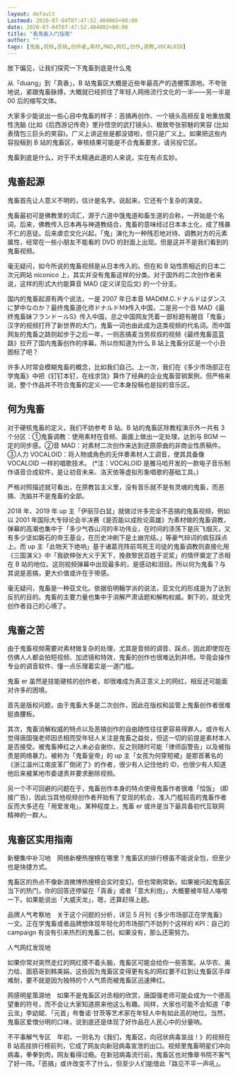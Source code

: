 ```yaml
---
layout: default
Lastmod: 2020-07-04T07:47:52.404065+00:00
date: 2020-07-04T07:47:52.404002+00:00
title: "看鬼畜入门指南"
author: ""
tags: [鬼畜,视频,恶搞,创作者,素材,MAD,网红,创作,调教,VOCALOID]
---
```


放下偏见，让我们探究一下鬼畜到底是什么鬼

从「duang」到「真香」，B 站鬼畜区大概是近些年最高产的造梗策源地。不夸张地说，紧跟鬼畜脉搏，大概就已经抓住了年轻人网络流行文化的一半——另一半是 00 后的缩写文体。

大家多少能说出一些心目中鬼畜的样子：恶搞再创作、一个镜头高频反复地重放魔性洗脑 (比如《后西游记传奇》里孙悟空的武打镜头)、极致夸张邪魅的笑容 (比如表情包三巨头的笑容)。广义上讲这些是都没错啦，但只是广义上。如果把这些内容投稿到 B 站的鬼畜区，审核结果可能是不合鬼畜要求，请另投它区。

鬼畜到底是什么，对于不太精通此道的人来说，实在有点玄妙。

鬼畜起源
----

鬼畜首先让人意义不明的，估计是名字。说起来，它还有个复杂的演变。

鬼畜最初可是佛教里的词汇，源于六道中饿鬼道和畜生道的合称，一开始是个名词。后来，佛教传入日本再与神道教结合，鬼畜的意味经过日本本土化，成了残暴不仁的恶徒。后来虐恋文化兴起，「鬼」演化为一种残忍地对待、调教对方的元素属性，经常在一些小朋友不能看的 DVD 的封面上出现。但是这并不是我们看到的鬼畜视频。

毫无疑问，如今所说的鬼畜视频是从日本传入的。但在和 B 站性质相近的日本二次元网站 niconico 上，其实并没有鬼畜这样的分类。对于国外的二次创作者来说，这样的形式大约能算音 MAD (定义详见后文) 的一个分支。

国内的鬼畜起源有两个说法，一是 2007 年日本音 MAD《M.C.ドナルドはダンスに梦中なのか？最终鬼畜道化师ドナルドＭ》传入中国，二是另一个音 MAD《最终鬼畜妹フランドールS》传入中国，总之中国网友凭着一部标题有醒目「鬼畜」汉字的视频打开了新世界的大门，鬼畜一词也由此成为这类视频的代名词。而中国网友的鬼畜之路则起步于之后一年，一则恶搞麦当劳叔叔的视频《最终鬼畜蓝蓝路》拉开了国内鬼畜创作的序幕。所以你知道为什么 B 站上鬼畜分区是一个小丑图标了吧？

许多人时常会模糊鬼畜的概念，比如我们自己。上一次，我们在《多少市场部正在学鬼畜》中把《钉钉本钉，在线求饶》算作了经典的企业鬼畜营销案例，但严格来说，整个作品并不符合鬼畜的定义——它本身投稿也是投的音乐区。

何为鬼畜
----

对于硬核鬼畜的定义，我们不妨参考 B 站。B 站的鬼畜区除教程演示外一共有 3 个分区：①鬼畜调教：使用素材在音频、画面上做出一定处理，达到与 BGM 一定的同步感。②音 MAD：对素材二次创作来达到还原原曲的非商业性质稿件。③人力 VOCALOID：将人物或角色的无伴奏素材人工调音，使其具备像 VOCALOID 一样的唱歌技术。 (\*注：VOCALOID 是雅马哈开发的一款电子音乐制作语音合成软件，是让初音未来、洛天依等虚拟形象唱歌的基础工具。)

严格对照描述就可看出，在原教旨主义里，没有音乐就不是有灵魂的鬼畜，而恶搞、洗脑并不是鬼畜的全部。

2018 年、2019 年 up 主「伊丽莎白鼠」就做过许多完全不恶搞的鬼畜视频，例如以 2001 年国际大专辩论会半决赛《是否能以成败论英雄》为素材做的鬼畜调教，弹幕的高潮也集中于「多少气吞山河的丰功伟业，在时间的涤荡下是灰飞烟灭，又有多少坚如磐石的帝王基业，在历史冲刷下是土崩完结。」等豪气辩词的疯狂踩点上。而 up 主「此物天下绝响」基于诸葛亮阵前骂死王司徒的鬼畜调教则直接化用《三国演义》中「我欲伸张大义于天下，挽救黎民百姓于泥浆」的情怀奠定了丞相在 B 站的地位。这则视频弹幕中出现最多的，是感动和泪目。所以何为鬼畜？与其说是恶搞，更大价值或许在于带感。

毫无疑问，鬼畜是一种亚文化。依据伯明翰学派的说法，亚文化的形成是为了达到反抗的目的。鬼畜的主要力量也集中于消解严肃话题和解构权威。剩下的，就全凭创作者自己的心境了。

鬼畜之苦
----

由于鬼畜视频需要对素材做复杂的处理，尤其是音频的调音、踩点，因此即使现在仿佛人人都会拍短视频、加滤镜和特效，鬼畜的创作也很难达到井喷。毕竟会操作专业的调音软件、懂一点乐理着实是一道门槛。

鬼畜 er 虽然是技能硬核的创作者，却很难成为真正意义上的网红，相反还可能面对许多的困境。

首先是版权问题，由于鬼畜大多是二次创作，因此在版权和监管上鬼畜创作者很难挺直腰板。

其次，鬼畜消解权威的特点以及恶搞创作的自由随性往往更容易得罪人。或许有人觉得唐国强老师因丞相而受年轻人关注是鬼畜之益处，但这一切的前提是素材本人是否接受。被鬼畜捧红之人未必会谢你，反之则随时可能「律师函警告」以及被指责是网络暴力。被称为「鬼畜皇帝」的 up 主「女孩为何穿短裙」是那首著名的《浙江温州江南皮革厂倒闭了》的作者，很少有人记住他的 ID，也很少有人知道他后来被某地市委谴责并要求删除视频。

另一个不可回避的问题在于，鬼畜创作本身的特点使得鬼畜作者很难「恰饭」 (即接广告)，因此当其他视频创作者开始有了变现的机会，准入门槛较高的鬼畜作者反而大多还在「用爱发电」。某种程度上，鬼畜 er 或许是当下最具备初代互联网精神的一群人。

鬼畜区实用指南
-------

新梗集中补习地　网络新梗热搜榜在哪里？鬼畜区的排行榜虽不能说全包，但至少也是快捷方式。

鬼畜区的热点不像新浪微博热搜榜会实时变幻，但也常刷常新。如果被问起鬼畜区当下的热门，你的回答还停留在「真香」或者「意大利炮」，大概要被年轻人咯噔一下。如果能说出「大威天龙」，嗯，还算赶得上趟。

品牌人气考察地　关于这个问题的分析，详见 5 月刊《多少市场部正在学鬼畜》一文。正在学鬼畜或者品牌想体现年轻化的市场部门不妨列个这样的 KPI：自己的 campaign 有没有引来热烈的鬼畜二创。如果没有，那么还需努力。

人气网红发现地

如果你常对突然走红的网红摸不着头脑，鬼畜区可能会给你一些答案。从华农、奥力给、面筋哥到韩美娟，这些因为鬼畜区变得更有名的网红要不红到让鬼畜区手痒难耐，要不就是因为独特的个人气质而被鬼畜区迅速捧红。

网感明星策源地　如果不是鬼畜区对丞相的欣赏，唐国强老师可能会成为一个德高望重的符号，而不会让大家知道原来他这么有趣。同样，大家也可能不会知道「李云龙」李幼斌、「元首」布鲁诺·甘茨等艺术家在年轻人中有如此高的地位。当然，鬼畜区爱憎分明的口味，说到底还是体现了好作品在人民心中的分量呐。

不平事解气专区　年初，一则名为《我们，鬼畜区，向冠状病毒宣战！》的视频在 B 站高挂排行榜前列，它成了网友向新冠病毒宣泄的出口。视频里鬼畜明星们冲向病毒，拳拳到肉，网友看得过瘾。在新冠病毒流行前，鬼畜区也对豫章书院不客气了好一阵。「恶搞」或许改变不了什么，但至少人们能借此「路见不平一声吼」。

